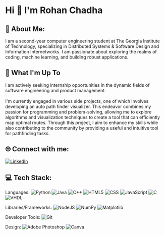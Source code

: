 # Hi 👋 I'm Rohan Chadha

## 💫 About Me:
I am a second-year computer engineering student at The Georgia Institute of Technology, specializing in Distributed Systems & Software Design and Information Internetworks. I am passionate about exploring the realms of coding, machine learning, and building robust applications.

## 🚀 What I'm Up To
I am actively seeking internship opportunities in the dynamic fields of software engineering and product management.<br><br>
I'm currently engaged in various side projects, one of which involves developing an auto path finder visualizer. This endeavor combines my passion for programming and problem-solving, allowing me to explore algorithms and visualization techniques to create a tool that can efficiently map optimal routes. Through this project, I aim to enhance my skills while also contributing to the community by providing a useful and intuitive tool for pathfinding tasks.

## 🌐 Connect with me:
[![LinkedIn](https://img.shields.io/badge/LinkedIn-%230077B5.svg?logo=linkedin&logoColor=white)](https://linkedin.com/in/chadha-rohan)

## 💻 Tech Stack:
Languages:
![Python](https://img.shields.io/badge/python-%233776AB.svg?style=for-the-badge&logo=python&logoColor=white)
![Java](https://img.shields.io/badge/java-%23ED8B00.svg?style=for-the-badge&logo=java&logoColor=white)
![C++](https://img.shields.io/badge/c++-%2300599C.svg?style=for-the-badge&logo=c%2B%2B&logoColor=white)
![HTML5](https://img.shields.io/badge/html5-%23E34F26.svg?style=for-the-badge&logo=html5&logoColor=white)
![CSS](https://img.shields.io/badge/css-%231572B6.svg?style=for-the-badge&logo=css3&logoColor=white)
![JavaScript](https://img.shields.io/badge/javascript-%23323330.svg?style=for-the-badge&logo=javascript&logoColor=%23F7DF1E)
![C](https://img.shields.io/badge/C-00599C?style=for-the-badge&logo=c&logoColor=white)
![VHDL](https://img.shields.io/badge/VHDL-%234C709D.svg?style=for-the-badge&logo=V&logoColor=white)

Libraries/Frameworks:
![NodeJS](https://img.shields.io/badge/node.js-6DA55F?style=for-the-badge&logo=node.js&logoColor=white)
![NumPy](https://img.shields.io/badge/numpy-%23013243.svg?style=for-the-badge&logo=numpy&logoColor=white)
![Matplotlib](https://img.shields.io/badge/Matplotlib-%23ffffff.svg?style=for-the-badge&logo=Matplotlib&logoColor=black)

Developer Tools:
![Git](https://img.shields.io/badge/git-%23F05033.svg?style=for-the-badge&logo=git&logoColor=white)

Design:
![Adobe Photoshop](https://img.shields.io/badge/adobe%20photoshop-%2331A8FF.svg?style=for-the-badge&logo=adobe%20photoshop&logoColor=white)
![Canva](https://img.shields.io/badge/Canva-%2300C4CC.svg?style=for-the-badge&logo=Canva&logoColor=white)

